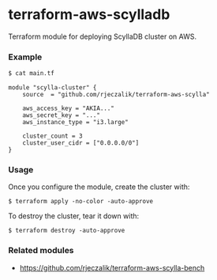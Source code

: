 # terraform-aws-scylladb

Terraform module for deploying ScyllaDB cluster on AWS.

### Example

```bash
$ cat main.tf
```
```hcl
module "scylla-cluster" {
	source  = "github.com/rjeczalik/terraform-aws-scylla"

	aws_access_key = "AKIA..."
	aws_secret_key = "..."
	aws_instance_type = "i3.large"

	cluster_count = 3
	cluster_user_cidr = ["0.0.0.0/0"]
}
```

### Usage

Once you configure the module, create the cluster with:

```
$ terraform apply -no-color -auto-approve
```

To destroy the cluster, tear it down with:

```
$ terraform destroy -auto-approve
```

### Related modules

- https://github.com/rjeczalik/terraform-aws-scylla-bench
